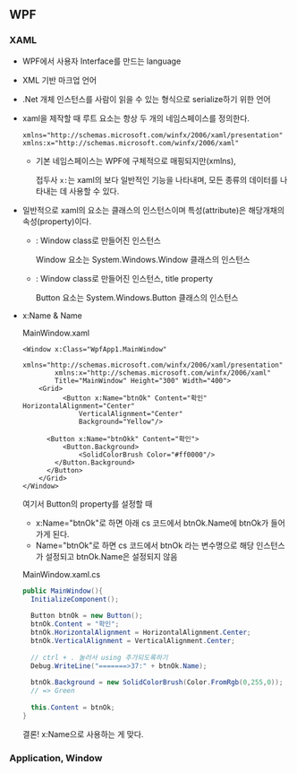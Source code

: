 ## WPF

### XAML

- WPF에서 사용자 Interface를 만드는 language
- XML 기반 마크업 언어
- .Net 개체 인스턴스를 사람이 읽을 수 있는 형식으로 serialize하기 위한 언어

- xaml을 제작할 때 루트 요소는 항상 두 개의 네임스페이스를 정의한다.

  ```xaml
  xmlns="http://schemas.microsoft.com/winfx/2006/xaml/presentation"
  xmlns:x="http://schemas.microsoft.com/winfx/2006/xaml"
  ```

  - 기본 네임스페이스는 WPF에 구체적으로 매핑되지만(xmlns),

    접두사 `x:`는 xaml의 보다 일반적인 기능을 나타내며, 모든 종류의 데이터를 나타내는 데 사용할 수 있다.

- 일반적으로 xaml의 요소는 클래스의 인스턴스이며 특성(attribute)은 해당개채의 속성(property)이다.

  - <Window> : Window class로 만들어진 인스턴스

    Window 요소는 System.Windows.Window 클래스의 인스턴스

  - <Window Title=""> : Window class로 만들어진 인스턴스, title property

    Button 요소는 System.Windows.Button 클래스의 인스턴스

- x:Name & Name

  MainWindow.xaml

  ```xaml
  <Window x:Class="WpfApp1.MainWindow"
         xmlns="http://schemas.microsoft.com/winfx/2006/xaml/presentation"
          xmlns:x="http://schemas.microsoft.com/winfx/2006/xaml"
          Title="MainWindow" Height="300" Width="400">
      <Grid>
    		<Button x:Name="btnOk" Content="확인" HorizontalAlignment="Center"
                VerticalAlignment="Center"
                Background="Yellow"/>
        
        <Button x:Name="btnOkk" Content="확인">
        	<Button.Background>
          		<SolidColorBrush Color="#ff0000"/>
          </Button.Background>
        </Button>
      </Grid>
  </Window>
  
  ```

  여기서 Button의 property를 설정할 때

  - x:Name="btnOk"로 하면 아래 cs 코드에서 btnOk.Name에 btnOk가 들어가게 된다.
  - Name="btnOk"로 하면 cs 코드에서 btnOk 라는 변수명으로 해당 인스턴스가 설정되고 btnOk.Name은 설정되지 않음

  MainWindow.xaml.cs

  ```c#
  public MainWindow(){
    InitializeComponent();
    
    Button btnOk = new Button();
    btnOk.Content = "확인";
    btnOk.HorizontalAlignment = HorizontalAlignment.Center;
    btnOk.VerticalAlignment = VerticalAlignment.Center;
    
    // ctrl + . 눌러서 using 추가되도록하기
    Debug.WriteLine("=======>37:" + btnOk.Name);
    
    btnOk.Background = new SolidColorBrush(Color.FromRgb(0,255,0));
    // => Green
    
    this.Content = btnOk;
  }
  ```

  결론! x:Name으로 사용하는 게 맞다.



### Application, Window



